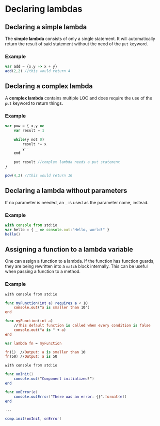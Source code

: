 # Declaring lambdas

## Declaring a simple lambda

The **simple lambda** consists of only a single statement. It will automatically return the result of said statement without the need of the `put` keyword.

### Example

```javascript
var add = {x,y => x + y}
add(2,2) //this would return 4
```

## Declaring a complex lambda

A **complex lambda** contains multiple LOC and does require the use of the `put` keyword to return things.

### Example

```javascript
var pow = { x,y => 
    var result = 1
    
    while(y not 0)
        result *= x
        y--
    end
    
    put result //complex lambda needs a put statement
}

pow(4,2) //this would return 16
```

## Declaring a lambda without parameters

If no parameter is needed, an `_` is used as the parameter name, instead.

### Example

```javascript
with console from std:io
var hello = { _ => console.out:"Hello, world!" }
hello()
```

## Assigning a function to a lambda variable

One can assign a function to a lambda. If the function has function guards, they are being rewritten into a `match` block internally. This can be useful when passing a function to a method. 

### Example

```swift
with console from std:io

func myFunction(int a) requires a < 10
    console.out("a is smaller than 10")
end

func myFunction(int a)
    //This default function is called when every condition is false
    console.out("a is " + a)
end

var lambda fn = myFunction

fn(1)  //Output: a is smaller than 10
fn(50) //Output: a is 50
```

```swift
with console from std:io

func onInit()
    console.out("Component initialized!")
end

func onError(e)
    console.outError("There was an error: {}".format(e))
end

...

comp.init(onInit, onError)
```

